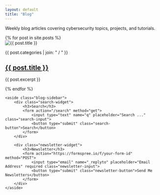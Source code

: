 ```yaml
---
layout: default
title: "Blog"
---
```


<div class="blog-header">
    <p>Weekly blog articles covering cybersecurity topics, projects, and tutorials.</p>
</div>

<div class="blog-content">
    <div class="blog-posts">
        {% for post in site.posts %}
        <div class="blog-post">
            <div class="blog-post-image">
                <img src="{{ post.header.image }}" alt="{{ post.title }}">
            </div>
            <div class="blog-post-details">
                <p class="blog-post-category">{{ post.categories | join: " / " }}</p>
                <h2><a href="{{ post.url | relative_url }}">{{ post.title }}</a></h2>
                <p class="blog-post-summary">{{ post.excerpt }}</p>
            </div>
        </div>
        {% endfor %}
    </div>

    <aside class="blog-sidebar">
        <div class="search-widget">
            <h3>Search</h3>
            <form action="/search" method="get">
                <input type="text" name="q" placeholder="Search ..." class="search-input">
                <button type="submit" class="search-button">Search</button>
            </form>
        </div>
        
        <div class="newsletter-widget">
            <h3>Newsletter</h3>
            <form action="https://formspree.io/f/your-form-id" method="POST">
                <input type="email" name="_replyto" placeholder="Email Address" required class="newsletter-input">
                <button type="submit" class="newsletter-button">Send Me Newsletters</button>
            </form>
        </div>
    </aside>
</div>
